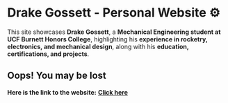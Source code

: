 # Drake Gossett - Personal Website ⚙  

This site showcases **Drake Gossett**, a **Mechanical Engineering student at UCF Burnett Honors College**, highlighting his **experience in rocketry, electronics, and mechanical design**, along with his **education, certifications, and projects**.  

## **Oops! You may be lost**  
**Here is the link to the website:** [**Click here**](https://drakeg77.github.io/Drake-Gossett/)  
